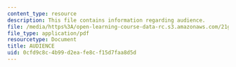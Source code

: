 ```yaml
---
content_type: resource
description: This file contains information regarding audience.
file: /media/https%3A/open-learning-course-data-rc.s3.amazonaws.com/21g-228-advanced-workshop-in-writing-for-social-sciences-and-architecture-els-spring-2007/0cfd9c8c4b99d2eafe8cf15d7faa8d5d_MIT21G.228S07_acad_languag.pdf
file_type: application/pdf
resourcetype: Document
title: AUDIENCE
uid: 0cfd9c8c-4b99-d2ea-fe8c-f15d7faa8d5d
---
```

